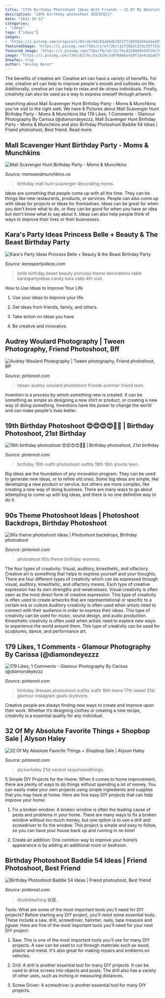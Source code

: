 ```yaml
---
title: "17th Birthday Photoshoot Ideas With Friends ~ 32 Of My Absolute Favorite Things + Shopbop Sale"
description: "19th birthday photoshoot 😍😍😍😍💙🥶"
date: "2022-10-22"
categories:
- "ideas"
tags: ["ideas"]
images:
- "https://i.pinimg.com/originals/83/ab/6d/83ab6db7df2f716b59204a43ed5993fd.jpg"
featuredImage: "https://i.pinimg.com/736x/c1/ef/2b/c1ef2b62c253c25ff15d5fc6947da50b.jpg"
featured_image: "https://i.pinimg.com/736x/fb/c8/22/fbc82249d941b539cf89f850f342d5c7.jpg"
image: "https://i.pinimg.com/736x/62/9c/5a/629c5a0f6866a420f1da4cbbab79b229.jpg"
ShowToc: true
author: "Ansley Borer"
---
```



The benefits of creative art:
Creative art can have a variety of benefits. For one, creative art can help to improve people's moods and outlooks on life. Additionally, creative art can help to relax and de-stress individuals. Finally, creativity can also be used as a way to express oneself through artwork.

	

		
searching about Mall Scavenger Hunt Birthday Party - Moms &amp; Munchkins you've visit to the right web. We have 8 Pictures about Mall Scavenger Hunt Birthday Party - Moms &amp; Munchkins like 179 Likes, 1 Comments - Glamour Photography By Carissa (@diamondeyezzz, Mall Scavenger Hunt Birthday Party - Moms &amp; Munchkins and also Birthday Photoshoot Baddie 54 Ideas | Friend photoshoot, Best friend. Read more:
		
    
## Mall Scavenger Hunt Birthday Party - Moms &amp; Munchkins

<img loading=lazy src="http://www.momsandmunchkins.ca/wp-content/uploads/2015/04/mall-birthday-party-1.jpg" onerror="this.onerror=null;this.src='https://tse4.mm.bing.net/th?id=OIP.e2AG34jXDnf_Y4GV9C-apQHaF-&amp;pid=15.1';" alt="Mall Scavenger Hunt Birthday Party - Moms &amp; Munchkins">

_Source: momsandmunchkins.ca_

>birthday mall hunt scavenger decorating moms. 

	

Ideas are something that people come up with all the time. They can be things like new restaurants, products, or services. People can also come up with ideas for projects or ideas for themselves. Ideas can be great for when you don't know what to do, or they can be good for when you have an idea but don't know what to say about it. Ideas can also help people think of ways to improve their lives or their businesses.

    
## Kara&#039;s Party Ideas Princess Belle + Beauty &amp; The Beast Birthday Party

<img loading=lazy src="https://karaspartyideas.com/wp-content/uploads/2018/05/Princess-Belle-Beauty-the-Beast-Birthday-Party-via-Karas-Party-Ideas-KarasPartyIdeas.com1_.jpg" onerror="this.onerror=null;this.src='https://tse1.mm.bing.net/th?id=OIP.41utl6TjNUFxefvT1i9KZwHaJ3&amp;pid=15.1';" alt="Kara&#039;s Party Ideas Princess Belle + Beauty &amp; the Beast Birthday Party">

_Source: karaspartyideas.com_

>belle birthday beast beauty princess theme decorations table karaspartyideas candy kara cake 4th visit. 

	

How to Use Ideas to Improve Your Life
1. Use your ideas to improve your life.
2. Get ideas from friends, family, and others.

3. Take action on ideas you have.

4. Be creative and innovative.

    
## Audrey Woulard Photography | Tween Photography, Friend Photoshoot, Bff

<img loading=lazy src="https://i.pinimg.com/736x/5c/ba/2b/5cba2b6a31d96f12648185cc27b89190--teen-photo-tween-girls.jpg" onerror="this.onerror=null;this.src='https://tse1.mm.bing.net/th?id=OIP.5TbvzWqWwMOF1GCDgHrsvAHaFS&amp;pid=15.1';" alt="Audrey Woulard Photography | Tween photography, Friend photoshoot, Bff">

_Source: pinterest.com_

>tween audrey woulard photoshoot friends summer friend teen. 

	

Invention is a process by which something new is created. It can be something as simple as designing a new shirt or product, or creating a new way of doing something. Inventions have the power to change the world and can make people's lives better.

    
## 19th Birthday Photoshoot 😍😍😍😍💙🥶 | Birthday Photoshoot, 21st Birthday

<img loading=lazy src="https://i.pinimg.com/originals/11/61/fd/1161fd00d32e23f1798b95e5c31d0090.jpg" onerror="this.onerror=null;this.src='https://tse1.mm.bing.net/th?id=OIP.UG9TuQeCTmF1e2SFSS5k4QHaOt&amp;pid=15.1';" alt="19th birthday photoshoot 😍😍😍😍💙🥶 | Birthday photoshoot, 21st birthday">

_Source: pinterest.com_

>birthday 19th outfit photoshoot outfits 18th 16th shoots teen. 

	

Big ideas are the foundation of any innovation program. They can be used to generate new ideas, or to refine old ones. Some big ideas are simple, like developing a new product or service, but others are more complex, like creating a new way of doing business. There are many ways to go about attempting to come up with big ideas, and there is no one definitive way to do it.

    
## 90s Theme Photoshoot Ideas | Photoshoot Backdrops, Birthday Photoshoot

<img loading=lazy src="https://i.pinimg.com/736x/62/9c/5a/629c5a0f6866a420f1da4cbbab79b229.jpg" onerror="this.onerror=null;this.src='https://tse3.mm.bing.net/th?id=OIP.40plsfpAVFR2kjVATXCyKQHaLH&amp;pid=15.1';" alt="90s theme photoshoot ideas | Photoshoot backdrops, Birthday photoshoot">

_Source: pinterest.com_

>photoshoot 90s theme birthday womenz. 

	

The four types of creativity: Visual, auditory, kinesthetic, and olfactory.
Creative art is something that helps to express yourself and your thoughts. There are four different types of creativity which can be expressed through visual, auditory, kinesthetic, and olfactory means. Each type of creative expression has its own strengths and weaknesses. Visual creativity is often seen as the most direct form of creative expression. This type of creativity is often used to create artworks that are representational or specific to a certain era or culture.Auditory creativity is often used when artists need to connect with their audience in order to express their ideas. This type of creativity can be used for music, sound design, and audio production. Kinesthetic creativity is often used when artists need to explore new ways to experience the world around them. This type of creativity can be used for sculptures, dance, and performance art.

    
## 179 Likes, 1 Comments - Glamour Photography By Carissa (@diamondeyezzz

<img loading=lazy src="https://i.pinimg.com/736x/fb/c8/22/fbc82249d941b539cf89f850f342d5c7.jpg" onerror="this.onerror=null;this.src='https://tse4.mm.bing.net/th?id=OIP.8KW_FFywtj8O5E4xUsfk5QHaJQ&amp;pid=15.1';" alt="179 Likes, 1 Comments - Glamour Photography By Carissa (@diamondeyezzz">

_Source: pinterest.com_

>birthday dresses photoshoot outfits outfit 16th teens 17th sweet 21st glamour instagram goals stylevore. 

	

Creative people are always finding new ways to create and improve upon their work. Whether it’s designing clothes or creating a new recipe, creativity is a essential quality for any individual.

    
## 32 Of My Absolute Favorite Things + Shopbop Sale | Alyson Haley

<img loading=lazy src="https://i.pinimg.com/originals/83/ab/6d/83ab6db7df2f716b59204a43ed5993fd.jpg" onerror="this.onerror=null;this.src='https://tse3.mm.bing.net/th?id=OIP.Od1ODBDP6lg6TglNNWEowAHaLH&amp;pid=15.1';" alt="32 Of My Absolute Favorite Things + Shopbop Sale | Alyson Haley">

_Source: pinterest.com_

>alysonhaley 21st neutral sequinsandthings. 

	

5 Simple DIY Projects for the Home:
When it comes to home improvement, there are plenty of ways to do things without spending a lot of money. You can easily make your own projects using simple ingredients and supplies that you may have at home. Here are five easy DIY projects that can help improve your home: 
1. Fix a broken window: A broken window is often the leading cause of pests and problems in your home. There are many ways to fix a broken window without too much money, but one option is to use a drill and screwdriver to fix the window. This project is simple and easy to follow, so you can have your house back up and running in no time!

2. Create an addition: One common way to improve your home’s appearance is by adding an additional room or bedroom.

    
## Birthday Photoshoot Baddie 54 Ideas | Friend Photoshoot, Best Friend

<img loading=lazy src="https://i.pinimg.com/736x/c1/ef/2b/c1ef2b62c253c25ff15d5fc6947da50b.jpg" onerror="this.onerror=null;this.src='https://tse1.mm.bing.net/th?id=OIP.3IABmudWpbXpbMOJZvaa4gAAAA&amp;pid=15.1';" alt="Birthday Photoshoot Baddie 54 Ideas | Friend photoshoot, Best friend">

_Source: pinterest.com_

>doubleleafwig 收藏. 

	

Tools: What are some of the most important tools you'll need for DIY projects?
Before starting any DIY project, you'll need some essential tools. These include a saw, drill, screwdriver, hammer, nails, tape measure and jigsaw. Here are five of the most important tools you'll need for your next DIY project: 
1) Saw: This is one of the most important tools you'll use for many DIY projects. A saw can be used to cut through materials such as wood, plastic and metal. It's also great for making repairs and emblems on vehicles. 

2) Drill: A drill is another essential tool for many DIY projects. It can be used to drive screws into objects and posts. The drill also has a variety of other uses, such as inching or measuring distances. 

3) Screw Driver: A screwdriver is another essential tool for many DIY projects.

